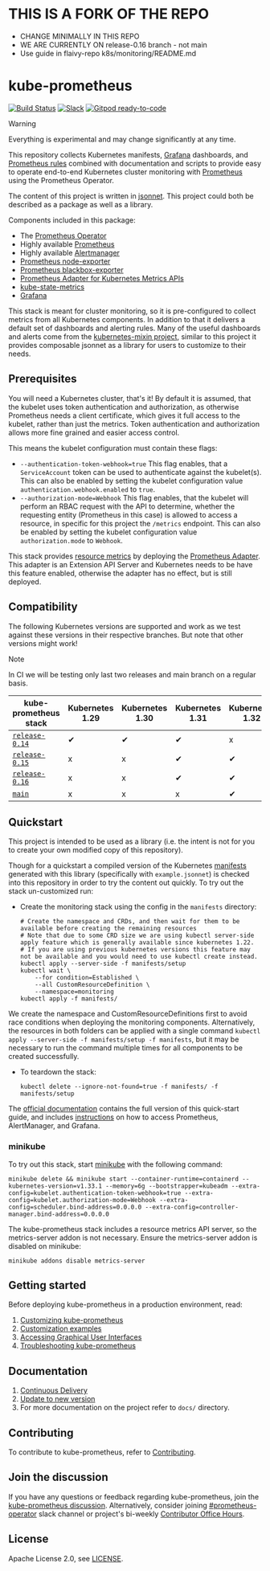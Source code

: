 # THIS IS A FORK OF THE REPO

- CHANGE MINIMALLY IN THIS REPO
- WE ARE CURRENTLY ON release-0.16 branch - not main
- Use guide in flaivy-repo k8s/monitoring/README.md

# kube-prometheus

[![Build Status](https://github.com/prometheus-operator/kube-prometheus/workflows/ci/badge.svg)](https://github.com/prometheus-operator/kube-prometheus/actions)
[![Slack](https://img.shields.io/badge/join%20slack-%23prometheus--operator-brightgreen.svg)](http://slack.k8s.io/)
[![Gitpod ready-to-code](https://img.shields.io/badge/Gitpod-ready--to--code-blue?logo=gitpod)](https://gitpod.io/#https://github.com/prometheus-operator/kube-prometheus)

> [!WARNING]
> Everything is experimental and may change significantly at any time.

This repository collects Kubernetes manifests, [Grafana](http://grafana.com/) dashboards, and [Prometheus rules](https://prometheus.io/docs/prometheus/latest/configuration/recording_rules/) combined with documentation and scripts to provide easy to operate end-to-end Kubernetes cluster monitoring with [Prometheus](https://prometheus.io/) using the Prometheus Operator.

The content of this project is written in [jsonnet](http://jsonnet.org/). This project could both be described as a package as well as a library.

Components included in this package:

- The [Prometheus Operator](https://github.com/prometheus-operator/prometheus-operator)
- Highly available [Prometheus](https://prometheus.io/)
- Highly available [Alertmanager](https://github.com/prometheus/alertmanager)
- [Prometheus node-exporter](https://github.com/prometheus/node_exporter)
- [Prometheus blackbox-exporter](https://github.com/prometheus/blackbox_exporter)
- [Prometheus Adapter for Kubernetes Metrics APIs](https://github.com/kubernetes-sigs/prometheus-adapter)
- [kube-state-metrics](https://github.com/kubernetes/kube-state-metrics)
- [Grafana](https://grafana.com/)

This stack is meant for cluster monitoring, so it is pre-configured to collect metrics from all Kubernetes components. In addition to that it delivers a default set of dashboards and alerting rules. Many of the useful dashboards and alerts come from the [kubernetes-mixin project](https://github.com/kubernetes-monitoring/kubernetes-mixin), similar to this project it provides composable jsonnet as a library for users to customize to their needs.

## Prerequisites

You will need a Kubernetes cluster, that's it! By default it is assumed, that the kubelet uses token authentication and authorization, as otherwise Prometheus needs a client certificate, which gives it full access to the kubelet, rather than just the metrics. Token authentication and authorization allows more fine grained and easier access control.

This means the kubelet configuration must contain these flags:

- `--authentication-token-webhook=true` This flag enables, that a `ServiceAccount` token can be used to authenticate against the kubelet(s). This can also be enabled by setting the kubelet configuration value `authentication.webhook.enabled` to `true`.
- `--authorization-mode=Webhook` This flag enables, that the kubelet will perform an RBAC request with the API to determine, whether the requesting entity (Prometheus in this case) is allowed to access a resource, in specific for this project the `/metrics` endpoint. This can also be enabled by setting the kubelet configuration value `authorization.mode` to `Webhook`.

This stack provides [resource metrics](https://github.com/kubernetes/metrics#resource-metrics-api) by deploying
the [Prometheus Adapter](https://github.com/kubernetes-sigs/prometheus-adapter).
This adapter is an Extension API Server and Kubernetes needs to be have this feature enabled, otherwise the adapter has
no effect, but is still deployed.

## Compatibility

The following Kubernetes versions are supported and work as we test against these versions in their respective branches. But note that other versions might work!

> [!NOTE]
> In CI we will be testing only last two releases and main branch on a regular basis.

| kube-prometheus stack                                                                      | Kubernetes 1.29 | Kubernetes 1.30 | Kubernetes 1.31 | Kubernetes 1.32 | Kubernetes 1.33 | Kubernetes 1.34 |
| ------------------------------------------------------------------------------------------ | --------------- | --------------- | --------------- | --------------- | --------------- | --------------- |
| [`release-0.14`](https://github.com/prometheus-operator/kube-prometheus/tree/release-0.14) | ✔               | ✔               | ✔               | x               | x               | x               |
| [`release-0.15`](https://github.com/prometheus-operator/kube-prometheus/tree/release-0.15) | x               | x               | ✔               | ✔               | ✔               | x               |
| [`release-0.16`](https://github.com/prometheus-operator/kube-prometheus/tree/release-0.16) | x               | x               | ✔               | ✔               | ✔               | ✔               |
| [`main`](https://github.com/prometheus-operator/kube-prometheus/tree/main)                 | x               | x               | x               | ✔               | ✔               | ✔               |

## Quickstart

This project is intended to be used as a library (i.e. the intent is not for you to create your own modified copy of this repository).

Though for a quickstart a compiled version of the Kubernetes [manifests](manifests) generated with this library (specifically with `example.jsonnet`) is checked into this repository in order to try the content out quickly. To try out the stack un-customized run:

- Create the monitoring stack using the config in the `manifests` directory:

  ```shell
  # Create the namespace and CRDs, and then wait for them to be available before creating the remaining resources
  # Note that due to some CRD size we are using kubectl server-side apply feature which is generally available since kubernetes 1.22.
  # If you are using previous kubernetes versions this feature may not be available and you would need to use kubectl create instead.
  kubectl apply --server-side -f manifests/setup
  kubectl wait \
      --for condition=Established \
      --all CustomResourceDefinition \
      --namespace=monitoring
  kubectl apply -f manifests/
  ```

We create the namespace and CustomResourceDefinitions first to avoid race conditions when deploying the monitoring components.
Alternatively, the resources in both folders can be applied with a single command
`kubectl apply --server-side -f manifests/setup -f manifests`, but it may be necessary to run the command multiple times for all components to
be created successfully.

- To teardown the stack:

  ```shell
  kubectl delete --ignore-not-found=true -f manifests/ -f manifests/setup
  ```

The [official documentation](http://prometheus-operator.dev/docs/getting-started/installation/) contains the full version of this quick-start guide, and includes [instructions](https://prometheus-operator.dev/kube-prometheus/kube/access-ui/) on how to access Prometheus, AlertManager, and Grafana.

### minikube

To try out this stack, start [minikube](https://github.com/kubernetes/minikube) with the following command:

```shell
minikube delete && minikube start --container-runtime=containerd --kubernetes-version=v1.33.1 --memory=6g --bootstrapper=kubeadm --extra-config=kubelet.authentication-token-webhook=true --extra-config=kubelet.authorization-mode=Webhook --extra-config=scheduler.bind-address=0.0.0.0 --extra-config=controller-manager.bind-address=0.0.0.0
```

The kube-prometheus stack includes a resource metrics API server, so the metrics-server addon is not necessary. Ensure the metrics-server addon is disabled on minikube:

```shell
minikube addons disable metrics-server
```

## Getting started

Before deploying kube-prometheus in a production environment, read:

1. [Customizing kube-prometheus](docs/customizing.md)
2. [Customization examples](docs/customizations)
3. [Accessing Graphical User Interfaces](docs/access-ui.md)
4. [Troubleshooting kube-prometheus](docs/troubleshooting.md)

## Documentation

1. [Continuous Delivery](examples/continuous-delivery)
2. [Update to new version](docs/update.md)
3. For more documentation on the project refer to `docs/` directory.

## Contributing

To contribute to kube-prometheus, refer to [Contributing](CONTRIBUTING.md).

## Join the discussion

If you have any questions or feedback regarding kube-prometheus, join the [kube-prometheus discussion](https://github.com/prometheus-operator/kube-prometheus/discussions). Alternatively, consider joining [#prometheus-operator](https://kubernetes.slack.com/archives/CFFDS2Z7F) slack channel or project's bi-weekly [Contributor Office Hours](https://docs.google.com/document/d/1-fjJmzrwRpKmSPHtXN5u6VZnn39M28KqyQGBEJsqUOk/edit#).

## License

Apache License 2.0, see [LICENSE](https://github.com/prometheus-operator/kube-prometheus/blob/main/LICENSE).
